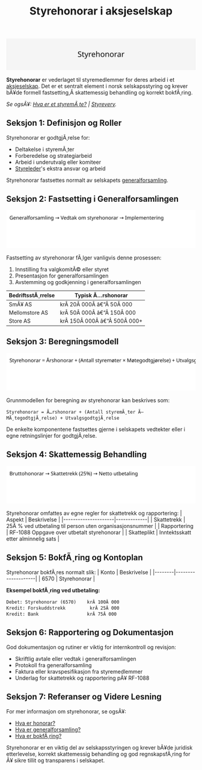﻿---
title: "Styrehonorar i aksjeselskap"
meta_title: "Styrehonorar i aksjeselskap"
meta_description: '![Styrehonorar](styrehonorar-image.svg)'
slug: styrehonorar
type: blog
layout: pages/single
---

![Styrehonorar](styrehonorar-image.svg)

**Styrehonorar** er vederlaget til styremedlemmer for deres arbeid i et [aksjeselskap](/blogs/regnskap/hva-er-et-aksjeselskap "Hva er et Aksjeselskap? Komplett Guide til AS og Selskapsrett"). Det er et sentralt element i norsk selskapsstyring og krever bÃ¥de formell fastsetting,Â skattemessig behandling og korrekt bokfÃ¸ring.

*Se ogsÃ¥: [Hva er et styremÃ¸te?](/blogs/regnskap/hva-er-et-styremote "Hva er et styremÃ¸te? Guide til MÃ¸ter, Protokoller og Prosess") | [Styreverv](/blogs/regnskap/styreverv "Styreverv: Roller, Ansvar og Fordeler ved Styreverv i Norske Selskaper").*

## Seksjon 1: Definisjon og Roller

Styrehonorar er godtgjÃ¸relse for:
* Deltakelse i styremÃ¸ter
* Forberedelse og strategiarbeid
* Arbeid i underutvalg eller komiteer
* [Styreleder](/blogs/regnskap/styreleder "Hva er Styreleder? Styrets Lederrolle i Norske Aksjeselskaper")'s ekstra ansvar og arbeid

Styrehonorar fastsettes normalt av selskapets [generalforsamling](/blogs/regnskap/hva-er-generalforsamling "Hva er Generalforsamling? Komplett Guide til Generalforsamling og Beslutningsprosesser").

## Seksjon 2: Fastsetting i Generalforsamlingen

![FremgangsmÃ¥te for fastsetting av styrehonorar](styrehonorar-godkjenning.svg)

Fastsetting av styrehonorar fÃ¸lger vanligvis denne prosessen:
1. Innstilling fra valgkomitÃ© eller styret
2. Presentasjon for generalforsamlingen
3. Avstemming og godkjenning i generalforsamlingen

| BedriftsstÃ¸rrelse | Typisk Ã…rshonorar |
|-------------------|-------------------|
| SmÃ¥ AS            | krÂ 20Â 000Â â€“Â 50Â 000 |
| Mellomstore AS    | krÂ 50Â 000Â â€“Â 150Â 000 |
| Store AS          | krÂ 150Â 000Â â€“Â 500Â 000+ |

## Seksjon 3: Beregningsmodell

![Beregningsmodell for styrehonorar](styrehonorar-beregning.svg)

Grunnmodellen for beregning av styrehonorar kan beskrives som:
```
Styrehonorar = Ã…rshonorar + (Antall styremÃ¸ter Ã— MÃ¸tegodtgjÃ¸relse) + UtvalgsgodtgjÃ¸relse
```

De enkelte komponentene fastsettes gjerne i selskapets vedtekter eller i egne retningslinjer for godtgjÃ¸relse.

## Seksjon 4: Skattemessig Behandling

![Skattemessig behandling av styrehonorar](styrehonorar-skatt.svg)

Styrehonorar omfattes av egne regler for skattetrekk og rapportering:
| Aspekt              | Beskrivelse |
|---------------------|-------------|
| Skattetrekk         | 25Â % ved utbetaling til person uten organisasjonsnummer |
| Rapportering        | RF-1088 Oppgave over utbetalt styrehonorar |
| Skatteplikt         | Inntektsskatt etter alminnelig sats |

## Seksjon 5: BokfÃ¸ring og Kontoplan

Styrehonorar bokfÃ¸res normalt slik:
| Konto  | Beskrivelse        |
|--------|--------------------|
| 6570   | Styrehonorar       |

**Eksempel bokfÃ¸ring ved utbetaling:**
```
Debet: Styrehonorar (6570)    krÂ 100Â 000
Kredit: Forskuddstrekk         krÂ 25Â 000
Kredit: Bank                  krÂ 75Â 000
```

## Seksjon 6: Rapportering og Dokumentasjon

God dokumentasjon og rutiner er viktig for internkontroll og revisjon:
* Skriftlig avtale eller vedtak i generalforsamlingen
* Protokoll fra generalforsamling
* Faktura eller kravspesifikasjon fra styremedlemmer
* Underlag for skattetrekk og rapportering pÃ¥ RF-1088

## Seksjon 7: Referanser og Videre Lesning

For mer informasjon om styrehonorar, se ogsÃ¥:
* [Hva er honorar?](/blogs/regnskap/hva-er-honorar "Hva er Honorar i Regnskap? Komplett Guide til Honorarutbetalinger og Skattebehandling")
* [Hva er generalforsamling?](/blogs/regnskap/hva-er-generalforsamling "Hva er Generalforsamling? Komplett Guide til Generalforsamling og Beslutningsprosesser")
* [Hva er bokfÃ¸ring?](/blogs/regnskap/hva-er-bokforing "Hva er BokfÃ¸ring? Komplett Guide til RegnskapsfÃ¸ring og BokfÃ¸ringsprinsipper")

Styrehonorar er en viktig del av selskapsstyringen og krever bÃ¥de juridisk etterlevelse, korrekt skattemessig behandling og god regnskapsfÃ¸ring for Ã¥ sikre tillit og transparens i selskapet.
